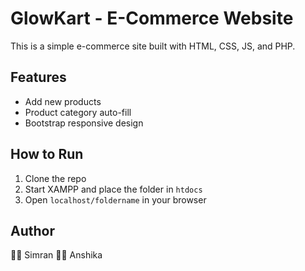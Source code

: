# GlowKart - E-Commerce Website

This is a simple e-commerce site built with HTML, CSS, JS, and PHP.

## Features

- Add new products
- Product category auto-fill
- Bootstrap responsive design

## How to Run

1. Clone the repo
2. Start XAMPP and place the folder in `htdocs`
3. Open `localhost/foldername` in your browser

## Author

👩‍💻 Simran
👩‍💻 Anshika
